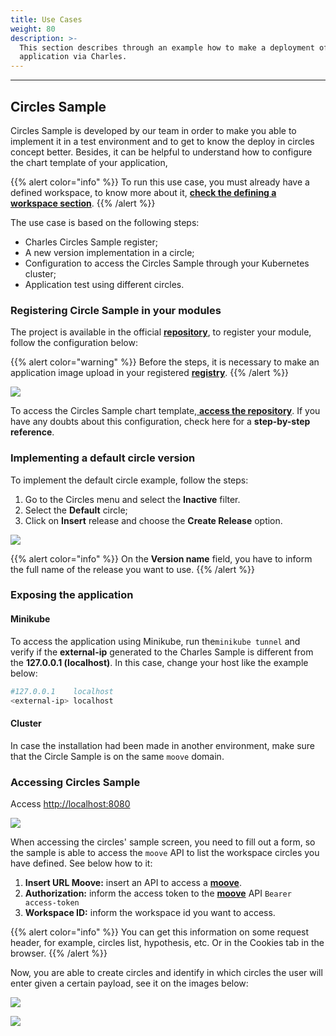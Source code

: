 ```yaml
---
title: Use Cases
weight: 80
description: >-
  This section describes through an example how to make a deployment of an
  application via Charles.
---
```


---

## Circles Sample

Circles Sample is developed by our team in order to make you able to implement it in a test environment and to get to know the deploy in circles concept better. Besides, it can be helpful to understand how to configure the chart template of your application,

{{% alert color="info" %}}
 To run this use case, you must already have a defined workspace, to know more about it, [**check the defining a workspace section**](/get-started/defining-a-workspace/overview/).
{{% /alert %}}

The use case is based on the following steps:

* Charles Circles Sample register;
* A new version implementation in a circle;
* Configuration to access the Circles Sample through your Kubernetes cluster;
* Application test using different circles.

### Registering Circle Sample in your modules

The project is available in the official [**repository**](http://github.com/zupit/charlescd), to register your module, follow the configuration below: 

{{% alert color="warning" %}}
Before the steps, it is necessary to make an application image upload in your registered [**registry**](/get-started/defining-a-workspace/docker-registry/). 
{{% /alert %}}

![](/shared/usscreen-shot-2020-08-12-at-17.34.57.png)

To access the Circles Sample chart template,[ **access the repository**](https://api.github.com/repos/zupit/charlescd/contents/samples/circles). If you have any doubts about this configuration, check here for a **step-by-step reference**. 

### Implementing a default circle version 

To implement the default circle example, follow the steps: 

1. Go to the Circles menu and select the **Inactive** filter. 
2. Select the **Default** circle; 
3. Click on **Insert** release and choose the **Create Release** option.

![](/shared/us2screen-shot-2020-08-12-at-18.11.44.png)

{{% alert color="info" %}}
On the **Version name** field, you have to inform the full name of the release you want to use. 
{{% /alert %}}

### Exposing the application 

#### Minikube

To access the application using Minikube, run the`minikube tunnel` and verify if the **external-ip** generated to the Charles Sample is different from the **127.0.0.1 \(localhost\)**. In this case, change your host like the example below: 


```bash
#127.0.0.1    localhost
<external-ip> localhost
```


#### Cluster

In case the installation had been made in another environment, make sure that the Circle Sample is on the same `moove` domain.

### Accessing Circles Sample

Access [http://localhost:8080](http://localhost:8080)

![](/shared/us3screen-shot-2020-08-12-at-21.48.08.png)

When accessing the circles' sample screen, you need to fill out a form, so the sample is able to access the `moove` API to list the workspace circles you have defined. See below how to it: 

1. **Insert URL Moove:** insert an API to access a [**moove**](/overview/).
2. **Authorization:** inform the access token to the [**moove**](/overview/) API `Bearer access-token`
3. **Workspace ID:** inform the workspace id you want to access. 

{{% alert color="info" %}}
You can get this information on some request header, for example, circles list, hypothesis, etc. Or in the Cookies tab in the browser.
{{% /alert %}}

Now, you are able to create circles and identify in which circles the user will enter given a certain payload, see it on the images below: 

![](/shared/us4screen-shot-2020-08-12-at-22.18.35.png)

![](/shared/us4screen-shot-2020-08-12-at-22.20.44.png)
